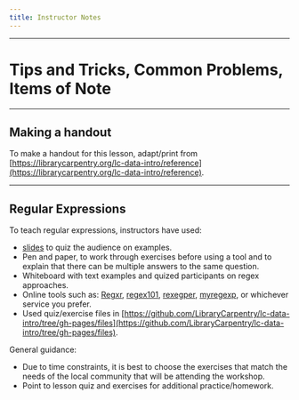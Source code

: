 ```yaml
---
title: Instructor Notes
---
```


***

# Tips and Tricks, Common Problems, Items of Note

***

## Making a handout

To make a handout for this lesson, adapt/print from [https://librarycarpentry.org/lc-data-intro/reference](https://librarycarpentry.org/lc-data-intro/reference).

***

## Regular Expressions

To teach regular expressions, instructors have used:

- [slides](https://github.com/LibraryCarpentry/lc-data-intro/blob/gh-pages/files/regexslides.pdf) to quiz the audience on examples.
- Pen and paper, to work through exercises before using a tool and to explain that there can be multiple answers to the same question.
- Whiteboard with text examples and quized participants on regex approaches.
- Online tools such as: [Regxr](https://regexr.com/), [regex101](https://regex101.com/), [rexegper](https://regexper.com/), [myregexp](https://myregexp.com/), or whichever service you prefer.
- Used quiz/exercise files in [https://github.com/LibraryCarpentry/lc-data-intro/tree/gh-pages/files](https://github.com/LibraryCarpentry/lc-data-intro/tree/gh-pages/files).

General guidance:

- Due to time constraints, it is best to choose the exercises that match the needs of the local community that will be attending the workshop.
- Point to lesson quiz and exercises for additional practice/homework.


